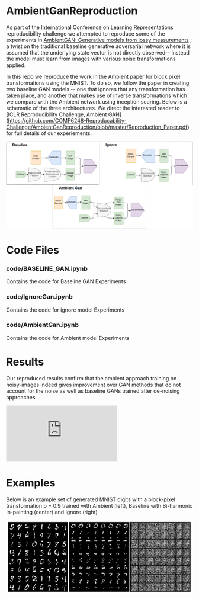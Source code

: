# AmbientGanReproduction

As part of the International Conference on Learning Representations reproducibility challenge we attempted to reproduce some of the experiments in [AmbientGAN: Generative models from lossy measurements](https://openreview.net/pdf?id=Hy7fDog0b) ; a twist on the traditional baseline generative adversarial network where it is assumed that the underlying state vector is not directly observed-- instead the model must learn from images with various noise transformations applied.

In this repo we reproduce the work in the Ambient paper for block pixel transformations using the MNIST. To do so, we follow the paper in creating two baseline GAN models -- one that ignores that any transformation has taken place, and another that makes use of inverse transformations which we compare with the Ambient network using inception scoring. Below is a schematic of the three architectures. We direct the interested reader to [ICLR Reproducibility Challenge, Ambient GAN] (https://github.com/COMP6248-Reproducability-Challenge/AmbientGanReproduction/blob/master/Reproduction_Paper.pdf) for full details of our experiements.


![alt text](https://github.com/COMP6248-Reproducability-Challenge/AmbientGanReproduction/blob/master/model_flow.png "Logo Title Text 1")


# Code Files 

### code/BASELINE_GAN.ipynb 

Contains the code for Baseline GAN Experiments

### code/IgnoreGan.ipynb

Contains the code for ignore model Experiments 

### code/AmbientGan.ipynb

Contains the code for Ambient model Experiments 

# Results 

Our reproduced results confirm that the ambient approach training on noisy-images indeed gives improvement over GAN methods that do not account for the noise as well as baseline GANs trained after de-noising approaches.

![Click me to see the graphed results](https://github.com/COMP6248-Reproducability-Challenge/AmbientGanReproduction/blob/master/model_comparison.pdf "Click me to see the graphed results ")

# Examples 

Below is an example set of generated MNIST digits with a block-pixel transformation p = 0.9 trained with Ambient (left), Baseline with Bi-harmonic in-painting (center) and Ignore (right)

<p align="center">
  <img width="600" height="200" src="https://github.com/COMP6248-Reproducability-Challenge/AmbientGanReproduction/blob/master/examples.PNG">
</p>





